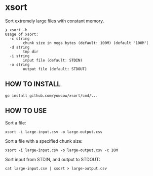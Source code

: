 xsort
=====

Sort extremely large files with constant memory.

```
❯ xsort -h
Usage of xsort:
  -c string
        chunk size in mega bytes (default: 100M) (default "100M")
  -d string
        tmp dir
  -i string
        input file (default: STDIN)
  -o string
        output file (default: STDOUT)
```


HOW TO INSTALL
--------------

```
go install github.com/yowcow/xsort/cmd/...
```


HOW TO USE
----------

Sort a file:

```
xsort -i large-input.csv -o large-output.csv
```

Sort a file with a specified chunk size:

```
xsort -i large-input.csv -o large-output.csv -c 10M
```

Sort input from STDIN, and output to STDOUT:

```
cat large-input.csv | xsort > large-output.csv
```
